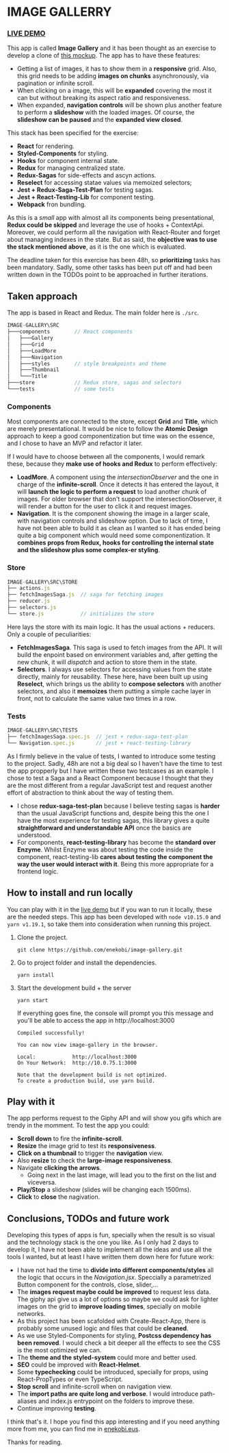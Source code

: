 # IMAGE GALLERRY

### [**LIVE DEMO**](https://eneko-gallery.netlify.com)

This app is called **Image Gallery** and it has been thought as an exercise to develop a clone of [this mockup](https://tympanus.net/Development/GammaGallery/). The app has to have these features:

- Getting a list of images, it has to show them in a **responsive** grid. Also, this grid needs to be adding **images on chunks** asynchronously, via pagination or infinite scroll.
- When clicking on a image, this will be **expanded** covering the most it can but without breaking its aspect ratio and responsiveness.
- When expanded, **navigation controls** will be shown plus another feature to perform a **slideshow** with the loaded images. Of course, the **slideshow can be paused** and the **expanded view closed**.

This stack has been specified for the exercise:

- **React** for rendering.
- **Styled-Components** for styling.
- **Hooks** for component internal state.
- **Redux** for managing centralized state.
- **Redux-Sagas** for side-effects and ascyn actions.
- **Reselect** for accessing statae values via memoized selectors;
- **Jest + Redux-Saga-Test-Plan** for testing sagas.
- **Jest + React-Testing-Lib** for component testing.
- **Webpack** fron bundling.

As this is a _small_ app with almost all its components being presentational, **Redux could be skipped** and leverage the use of hooks + ContextApi. Moreover, we could perform all the navigation with React-Router and forget about managing indexes in the state. But as said, the **objective was to use the stack mentioned above**, as it is the one which is evaluated.

The deadline taken for this exercise has been 48h, so **prioritizing** tasks has been mandatory. Sadly, some other tasks has been put off and had been written down in the TODOs point to be approached in further iterations.

## Taken approach

The app is based in React and Redux. The main folder here is `./src`.

```JavaScript // I know it's not JS but only to mark the comments in green ;-)
IMAGE-GALLERY\SRC
├───components        // React components
│   ├───Gallery
│   ├───Grid
│   ├───LoadMore
│   ├───Navigation
│   ├───styles        // style breakpoints and theme
│   ├───Thumbnail
│   └───Title
├───store             // Redux store, sagas and selectors
└───tests             // some tests
```

### Components

Most components are connected to the store, except **Grid** and **Title**, which are merely presentational. It would be nice to follow the **Atomic Design** approach to keep a good componentization but time was on the essence, and I chose to have an MVP and refactor it later.

If I would have to choose between all the components, I would remark these, because they **make use of hooks and Redux** to perform effectively:

- **LoadMore**. A component using the _intersectionObserver_ and the one in charge of the **infinite-scroll**. Once it detects it has entered the layout, it will **launch the logic to perform a request** to load another chunk of images. For older browser that don't support the intersectionObserver, it will render a button for the user to click it and request images.
- **Navigation**. It is the component showing the image in a larger scale, with navigation controls and slideshow option. Due to lack of time, I have not been able to build it as clean as I wanted so it has ended being quite a big component which would need some componentization. It **combines props from Redux, hooks for controlling the internal state and the slideshow plus some complex-er styling**.

### Store

```JavaScript
IMAGE-GALLERY\SRC\STORE
├── actions.js
├── fetchImagesSaga.js  // saga for fetching images
├── reducer.js
├── selectors.js
└── store.js            // initializes the store
```

Here lays the store with its main logic. It has the usual actions + reducers. Only a couple of peculiarities:

- **FetchImagesSaga**. This saga is used to fetch images from the API. It will build the enpoint based on environment variables and, after getting the new chunk, it will _dispatch_ and action to store them in the state.
- **Selectors**. I always use selectors for accessing values from the state directly, mainly for reusability. These here, have been built up using **Reselect**, which brings us the ability to **compose selectors** with another selectors, and also it **memoizes** them putting a simple cache layer in front, not to calculate the same value two times in a row.

### Tests

```JavaScript
IMAGE-GALLERY\SRC\TESTS
├── fetchImagesSaga.spec.js  // jest + redux-saga-test-plan
└── Navigation.spec.js       // jest + react-testing-library
```

As I firmly believe in the value of tests, I wanted to introduce some testing to the project. Sadly, 48h are not a big deal so I haven't have the time to test the app propperly but I have written these two testcases as an example. I chose to test a Saga and a React Component because I thought that they are the most different from a regular JavaScript test and request another effort of abstraction to think about the way of testing them.

- I chose **redux-saga-test-plan** because I believe testing sagas is **harder** than the usual JavaScript functions and, despite being this the one I have the most experience for testing sagas, this library gives a quite **straightforward and understandable API** once the basics are understood.
- For components, **react-testing-library** has become the **standard over Enzyme**. Whilst Enzyme was about testing the code inside the component, react-testing-lib **cares about testing the component the way the user would interact with it**. Being this more appropriate for a frontend logic.

## How to install and run locally

You can play with it in the [live demo](https://eneko-gallery.netlify.app) but if you wan to run it locally, these are the needed steps. This app has been developed with `node v10.15.0` and `yarn v1.19.1`, so take them into consideration when running this project.

1. Clone the project.
   ```
   git clone https://github.com/enekobi/image-gallery.git
   ```
2. Go to project folder and install the dependencies.
   ```
   yarn install
   ```
3. Start the development build + the server

   ```
   yarn start
   ```

   If everything goes fine, the console will prompt you this message and you'll be able to access the app in http://localhost:3000

   ```
   Compiled successfully!

   You can now view image-gallery in the browser.

   Local:            http://localhost:3000
   On Your Network:  http://10.0.75.1:3000

   Note that the development build is not optimized.
   To create a production build, use yarn build.
   ```

## Play with it

The app performs request to the Giphy API and will show you gifs which are trendy in the momment. To test the app you could:

- **Scroll down** to fire the **infinite-scroll**.
- **Resize** the image grid to test its **responsiveness**.
- **Click on a thumbnail** to trigger the **navigation** view.
- Also **resize** to check the **large-image responsiveness**.
- Navigate **clicking the arrows**.
  - Going next in the last image, will lead you to the first on the list and viceversa.
- **Play/Stop** a slideshow (slides will be changing each 1500ms).
- **Click** to **close** the nagivation.

## Conclusions, TODOs and future work

Developing this types of apps is fun, specially when the result is so visual and the technology stack is the one you like. As I only had 2 days to develop it, I have not been able to implement all the ideas and use all the tools I wanted, but at least I have written them down here for future work:

- I have not had the time to **divide into different components/styles** all the logic that occurs in the _Navigation.jsx_. Speccially a parametrized Button component for the controls, close, slider,...
- The **images request maybe could be improved** to request less data. The giphy api give us a lot of options so maybe we could ask for lighter images on the grid to **improve loading times**, specially on mobile networks.
- As this project has been scafolded with Create-React-App, there is probably some unused logic and files that could be **cleaned**.
- As we use Styled-Components for styling, **Postcss dependency has been removed**. I would check a bit deeper all the effects to see the CSS is the most optimized we can.
- The **theme and the styled-system** could more and better used.
- **SEO** could be improved with **React-Helmet**.
- Some **typechecking** could be introduced, specially for props, using React-PropTypes or even TypeScript.
- **Stop scroll** and infinite-scroll when on navigation view.
- The **import paths are quite long and verbose**. I would introduce path-aliases and index.js entrypoint on the folders to improve these.
- Continue improving **testing**.

I think that's it. I hope you find this app interesting and if you need anything more from me, you can find me in [enekobi.eus](https://enekobi.eus).

Thanks for reading.
